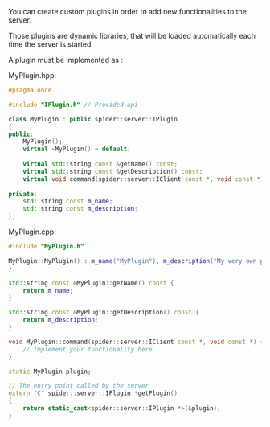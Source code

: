 You can create custom plugins in order to add new functionalities to the server.

Those plugins are dynamic libraries, that will be loaded automatically each time the server is started.

A plugin must be implemented as :

MyPlugin.hpp:

```cpp
#pragma once

#include "IPlugin.h" // Provided api

class MyPlugin : public spider::server::IPlugin
{
public:
	MyPlugin();
	virtual ~MyPlugin() = default;
	
	virtual std::string const &getName() const;
	virtual std::string const &getDescription() const;
	virtual void command(spider::server::IClient const *, void const *);
	
private:
    std::string const m_name;
    std::string const m_description;
};

```

MyPlugin.cpp:

```cpp
#include "MyPlugin.h"

MyPlugin::MyPlugin() : m_name("MyPlugin"), m_description("My very own plugin") {
}

std::string const &MyPlugin::getName() const {
	return m_name;
}

std::string const &MyPlugin::getDescription() const {
	return m_description;
}

void MyPlugin::command(spider::server::IClient const *, void const *) {
	// Implement your functionality here
}

static MyPlugin plugin;

// The entry point called by the server
extern "C" spider::server::IPlugin *getPlugin()
{
    return static_cast<spider::server::IPlugin *>(&plugin);
}
```
